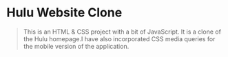# Hulu Website Clone

> This is an HTML & CSS project with a bit of JavaScript. It is a clone of the Hulu homepage.I have
also incorporated CSS media queries for the mobile version of the application.